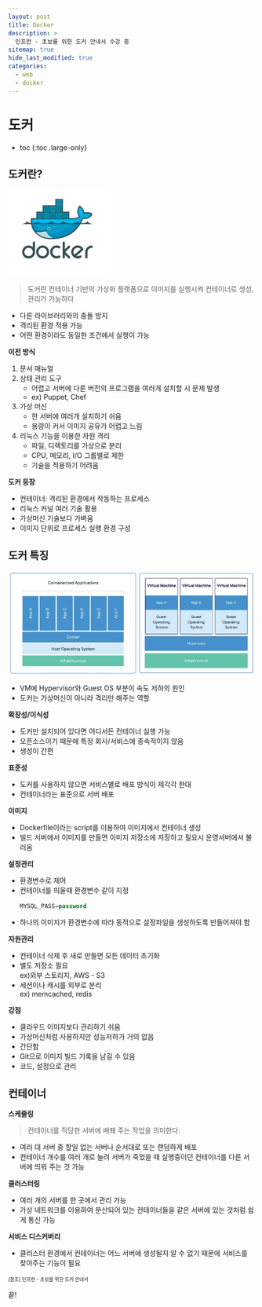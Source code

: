 ```yaml
---
layout: post
title: Docker
description: >
  인프런 - 초보를 위한 도커 안내서 수강 중
sitemap: true
hide_last_modified: true
categories:
  - web
  - docker
---
```


# 도커

* toc
{:toc .large-only}

## 도커란?

![그림1](/assets/img/docker/docker.JPG)

> 도커란 컨테이너 기반의 가상화 플랫폼으로 이미지를 실행시켜 컨테이너로 생성, 관리가 가능하다

- 다른 라이브러리와의 충돌 방지
- 격리된 환경 적용 가능
- 어떤 환경이라도 동일한 조건에서 실행이 가능

__이전 방식__

1. 문서 매뉴얼
2. 상태 관리 도구
    - 어렵고 서버에 다른 버전의 프로그램을 여러개 설치할 시 문제 발생
    - ex) Puppet, Chef
3. 가상 머신
    - 한 서버에 여러개 설치하기 쉬움
    - 용량이 커서 이미지 공유가 어렵고 느림
4. 리눅스 기능을 이용한 자원 격리
    - 파일, 디렉토리를 가상으로 분리
    - CPU, 메모리, I/O 그룹별로 제한
    - 기술을 적용하기 어려움

__도커 등장__

- 컨테이너: 격리된 환경에서 작동하는 프로세스
- 리눅스 커널 여러 기술 활용
- 가상머신 기술보다 가벼움
- 이미지 단위로 프로세스 실행 환경 구성

## 도커 특징

![그림2](/assets/img/docker/dockerVsVm.JPG)

- VM에 Hypervisor와 Guest OS 부분이 속도 저하의 원인
- 도커는 가상머신이 아니라 격리만 해주는 역할

__확장성/이식성__

- 도커만 설치되어 있다면 어디서든 컨테이너 실행 가능
- 오픈소스이기 때문에 특정 회사/서비스에 종속적이지 않음
- 생성이 간편

__표준성__

- 도커를 사용하지 않으면 서비스별로 배포 방식이 제각각
한대
- 컨테이너라는 표준으로 서버 배포

__이미지__

- Dockerfile이라는 script를 이용하여 이미지에서 컨테이너 생성
- 빌드 서버에서 이미지를 만들면 이미지 저장소에 저장하고 필요시 운영서버에서 불러옴

__설정관리__

- 환경변수로 제어
- 컨테이너를 띄울때 환경변수 같이 지정
  ```sql
  MYSQL_PASS=password
  ```
- 하나의 이미지가 환경변수에 따라 동적으로 설정파일을 생성하도록 만들어져야 함

__자원관리__

- 컨테이너 삭제 후 새로 만들면 모든 데이터 초기화
- 별도 저장소 필요  
  ex)외부 스토리지, AWS - S3
- 세션이나 캐시를 외부로 분리  
  ex) memcached, redis

__강점__

- 클라우드 이미지보다 관리하기 쉬움
- 가상머신처럼 사용하지만 성능저하가 거의 없음
- 간단함
- Git으로 이미지 빌드 기록을 남길 수 있음
- 코드, 설정으로 관리

## 컨테이너

__스케줄링__

> 컨테이너를 적당한 서버에 배퐤 주는 작업을 의미한다. 

- 여러 대 서버 중 할일 없는 서버나 순서대로 또는 랜덤하게 배포
- 컨테이너 개수를 여러 개로 늘려 서버가 죽었을 때 실행중이던 컨테이너를 다른 서버에 띄워 주는 것 가능

__클러스터링__

- 여러 개의 서버를 한 곳에서 관리 가능
- 가상 네트워크를 이용하여 분산되어 있는 컨테이너들을 같은 서버에 있는 것처럼 쉽게 통신 가능

__서비스 디스커버리__

- 클러스터 환경에서 컨테이너는 어느 서버에 생성될지 알 수 없기 때문에 서비스를 찾아주는 기능이 필요

<span style="font-size:70%">[참조] 인프런 - 초보를 위한 도커 안내서

끝!

